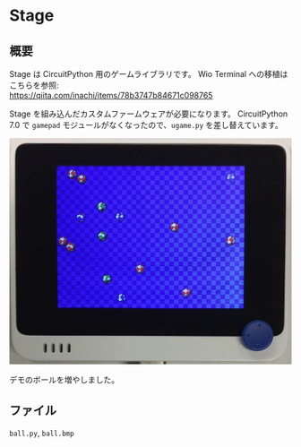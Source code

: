 # Stage

## 概要
Stage は CircuitPython 用のゲームライブラリです。
Wio Terminal への移植はこちらを参照: <br/>
https://qiita.com/inachi/items/78b3747b84671c098765

Stage を組み込んだカスタムファームウェアが必要になります。
CircuitPython 7.0 で `gamepad` モジュールがなくなったので、`ugame.py` を差し替えています。

[![YouTube](./Stage.jpg)](https://www.youtube.com/watch?v=0dtGy0JqhAE)

デモのボールを増やしました。

## ファイル
   `ball.py`, `ball.bmp`


